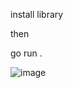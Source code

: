 install library

then

go run .


![image](https://github.com/user-attachments/assets/3371597e-ee69-4a96-9c96-88fded9f8e13)
